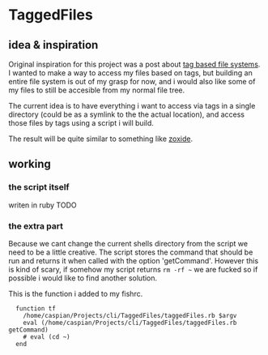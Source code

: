 # TaggedFiles

## idea & inspiration
Original inspiration for this project was a post about [tag based file systems](https://garrit.xyz/posts/2024-04-02-fuck-trees-use-tags).
I wanted to make a way to access my files based on tags, but building an entire file system is out of my grasp for now, and i would also like some of my files to still be accesible from my normal file tree.

The current idea is to have everything i want to access via tags in a single directory (could be as a symlink to the the actual location), and access those files by tags using a script i will build.

The result will be quite similar to something like [zoxide](https://github.com/ajeetdsouza/zoxide).

## working

### the script itself
writen in ruby
TODO

### the extra part
Because we cant change the current shells directory from the script we need to be a little creative.
The script stores the command that should be run and returns it when called with the option 'getCommand'.
However this is kind of scary, if somehow my script returns `rm -rf ~` we are fucked so if possible i would like to find another solution.

This is the function i added to my fishrc.
```
  function tf
    /home/caspian/Projects/cli/TaggedFiles/taggedFiles.rb $argv
    eval (/home/caspian/Projects/cli/TaggedFiles/taggedFiles.rb getCommand)
    # eval (cd ~)
  end
```
